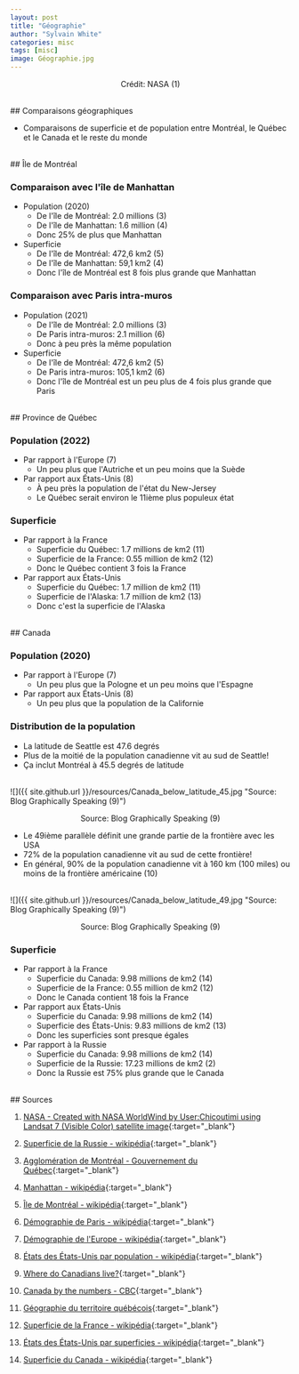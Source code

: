 ```yaml
---
layout: post
title: "Géographie"
author: "Sylvain White"
categories: misc
tags: [misc]
image: Géographie.jpg
---
```

<p style="text-align: center;">Crédit: NASA (1)</p>

<br/>
## Comparaisons géographiques

* Comparaisons de superficie et de population entre Montréal, le Québec et le Canada et le reste du monde
     
<br/> 
## Île de Montréal

### Comparaison avec l'île de Manhattan
* Population (2020)
    * De l'île de Montréal: 2.0 millions (3) 
    * De l'île de Manhattan: 1.6 million (4)
    * Donc 25% de plus que Manhattan
* Superficie
    * De l'île de Montréal: 472,6 km2 (5) 
    * De l'île de Manhattan: 59,1 km2 (4)
    * Donc l'île de Montréal est 8 fois plus grande que Manhattan  

### Comparaison avec Paris intra-muros
* Population (2021)
    * De l'île de Montréal: 2.0 millions (3) 
    * De Paris intra-muros: 2.1 million (6)
    * Donc à peu près la même population
* Superficie
    * De l'île de Montréal: 472,6 km2 (5) 
    * De Paris intra-muros: 105,1 km2 (6)
    * Donc l'île de Montréal est un peu plus de 4 fois plus grande que Paris

<br/>
## Province de Québec

### Population (2022)
* Par rapport à l'Europe (7)
    * Un peu plus que l'Autriche et un peu moins que la Suède
* Par rapport aux États-Unis (8)
    * À peu près la population de l'état du New-Jersey
    * Le Québec serait environ le 11ième plus populeux état

### Superficie
* Par rapport à la France
    * Superficie du Québec: 1.7 millions de km2 (11) 
    * Superficie de la France: 0.55 million de km2 (12)
    * Donc le Québec contient 3 fois la France
* Par rapport aux États-Unis
    * Superficie du Québec: 1.7 million de km2 (11) 
    * Superficie de l'Alaska: 1.7 million de km2 (13)
    * Donc c'est la superficie de l'Alaska

<br/>
## Canada

### Population (2020)
* Par rapport à l'Europe (7)
    * Un peu plus que la Pologne et un peu moins que l'Espagne
* Par rapport aux États-Unis (8)
    * Un peu plus que la population de la Californie

### Distribution de la population

* La latitude de Seattle est 47.6 degrés
* Plus de la moitié de la population canadienne vit au sud de Seattle!
* Ça inclut Montréal à 45.5 degrés de latitude

<br/>
![]({{ site.github.url }}/resources/Canada_below_latitude_45.jpg "Source: Blog Graphically Speaking (9)")

<p style="text-align: center;">Source: Blog Graphically Speaking (9)</p>

* Le 49ième parallèle définit une grande partie de la frontière avec les USA
* 72% de la population canadienne vit au sud de cette frontière!
* En général, 90% de la population canadienne vit à 160 km (100 miles) ou moins de la frontière américaine (10)

<br/>
![]({{ site.github.url }}/resources/Canada_below_latitude_49.jpg "Source: Blog Graphically Speaking (9)")

<p style="text-align: center;">Source: Blog Graphically Speaking (9)</p>

### Superficie
* Par rapport à la France
    * Superficie du Canada: 9.98 millions de km2 (14) 
    * Superficie de la France: 0.55 million de km2 (12)
    * Donc le Canada contient 18 fois la France
* Par rapport aux États-Unis
    * Superficie du Canada: 9.98 millions de km2 (14)
    * Superficie des États-Unis: 9.83 millions de km2 (13)
    * Donc les superficies sont presque égales
* Par rapport à la Russie
    * Superficie du Canada: 9.98 millions de km2 (14)
    * Superficie de la Russie: 17.23 millions de km2 (2)
    * Donc la Russie est 75% plus grande que le Canada

<br/>
## Sources

1. [NASA - Created with NASA WorldWind by User:Chicoutimi using Landsat 7 (Visible Color) satellite image](https://en.wikipedia.org/wiki/Greater_Montreal#/media/File:Montr%C3%A9al_Satellite.jpg){:target="_blank"}

2. [Superficie de la Russie - wikipédia](https://fr.wikipedia.org/wiki/Russie){:target="_blank"}

3. [Agglomération de Montréal - Gouvernement du Québec](https://www.economie.gouv.qc.ca/pages-regionales/montreal/portrait-regional/occupation-du-territoire){:target="_blank"}

4. [Manhattan - wikipédia](https://en.wikipedia.org/wiki/Manhattan){:target="_blank"}

5. [Île de Montréal - wikipédia](https://fr.wikipedia.org/wiki/%C3%8Ele_de_Montr%C3%A9al){:target="_blank"}

6. [Démographie de Paris - wikipédia](https://fr.wikipedia.org/wiki/D%C3%A9mographie_de_Paris){:target="_blank"}

7. [Démographie de l'Europe - wikipédia](https://fr.wikipedia.org/wiki/D%C3%A9mographie_de_l%27Europe){:target="_blank"}

8. [États des États-Unis par population - wikipédia](https://fr.wikipedia.org/wiki/%C3%89tats_des_%C3%89tats-Unis_par_population){:target="_blank"}

9. [Where do Canadians live?](https://blogs.sas.com/content/graphicallyspeaking/2021/11/11/where-do-canadians-live/){:target="_blank"}

10. [Canada by the numbers - CBC](https://www.cbc.ca/news/canada/by-the-numbers-1.801937){:target="_blank"}

11. [Géographie du territoire québécois](https://www.quebec.ca/gouvernement/portrait-quebec/geographie-territoire){:target="_blank"}

12. [Superficie de la France - wikipédia](https://fr.wikipedia.org/wiki/Superficie_de_la_France){:target="_blank"}

13. [États des États-Unis par superficies - wikipédia](https://fr.wikipedia.org/wiki/%C3%89tats_des_%C3%89tats-Unis_par_superficie){:target="_blank"}

14. [Superficie du Canada - wikipédia](https://fr.wikipedia.org/wiki/Canada){:target="_blank"}


